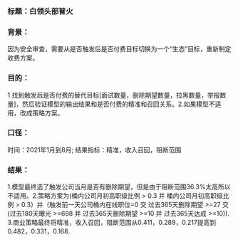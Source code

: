 ### 标题：白领头部普火
### 背景：
因为安全审查，需要从是否触发后是否付费目标切换为一个“生态”目标，重新制定收费方案。
### 目的：
1.找到触发后是否付费的替代目标[面试数量，删除期望数量，拉黑数量，举报数量]，然后验证模型的输出结果和是否付费的精准和召回关系。2.如果模型不适用，改成策略方案。

### 口径： 
时间：2021年1月到8月; 结果指标：精准，收入召回，阻断范围

### 结果：
1.模型最终选了触发公司当月是否有删除期望，但是由于阻断范围36.3%太高所以不适用。2.策略方案为(桶内公司月初高职级比例 > 0.3 并 桶内公司月初高职级比例 > 0.3）并（触发前一天公司桶内在线职位=0 交 过去365天删除期望 >=27 交 (过去180天曝光 >=698 并 过去365天删除期望 >=10 并 过去365天达成 >=10)). 3.商业策略最终将精准，收入召回，阻断范围从0.411，0.289，0.217提高到0.482，0.331，0.168.
